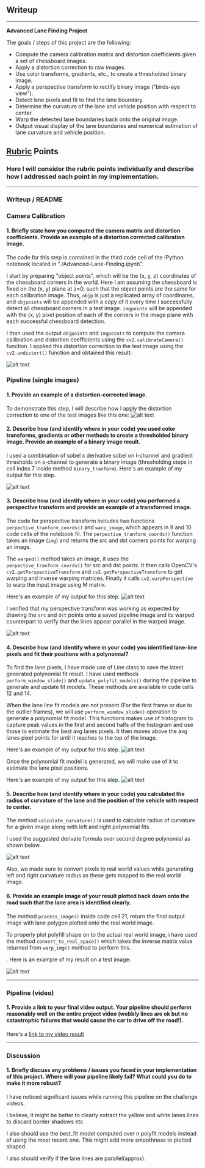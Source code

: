## Writeup

---

**Advanced Lane Finding Project**

The goals / steps of this project are the following:

* Compute the camera calibration matrix and distortion coefficients given a set of chessboard images.
* Apply a distortion correction to raw images.
* Use color transforms, gradients, etc., to create a thresholded binary image.
* Apply a perspective transform to rectify binary image ("birds-eye view").
* Detect lane pixels and fit to find the lane boundary.
* Determine the curvature of the lane and vehicle position with respect to center.
* Warp the detected lane boundaries back onto the original image.
* Output visual display of the lane boundaries and numerical estimation of lane curvature and vehicle position.

[//]: # (Image References)

[image1]: ./output_images/undistorted_chess_board.png "Undistorted Chessboard"
[image2]: ./output_images/undistorted_pipeline.png "Road Undistorted"
[image3]: ./output_images/binary_threshold_output.png "Binary Example"
[image4]: ./output_images/Perspective_Src_Dst_Pts_Mapping.png "Perspective Points Mapping"
[image5]: ./output_images/warp_output.png "Warping Result Output Visual"
[image6]: ./output_images/window_slide_output.png "Window slide operation Output Visual"
[image7]: ./output_images/polynomial_fit_output.png "PolynomialFit Lane approximation operation Output Visual"
[image8]: ./output_images/final_result_output.png "Final Result Output Visual"
[image9]: ./output_images/radius_curvature_formula.png "Radius of Curvature Formula"
[video1]: ./project_video.mp4 "Video"

## [Rubric](https://review.udacity.com/#!/rubrics/571/view) Points

### Here I will consider the rubric points individually and describe how I addressed each point in my implementation.

---

### Writeup / README

### Camera Calibration

#### 1. Briefly state how you computed the camera matrix and distortion coefficients. Provide an example of a distortion corrected calibration image.

The code for this step is contained in the third code cell of the IPython notebook located in "./Advanced-Lane-Finding.ipynb".

I start by preparing "object points", which will be the (x, y, z) coordinates of the chessboard corners in the world. Here I am assuming the chessboard is fixed on the (x, y) plane at z=0, such that the object points are the same for each calibration image.  Thus, `objp` is just a replicated array of coordinates, and `objpoints` will be appended with a copy of it every time I successfully detect all chessboard corners in a test image.  `imgpoints` will be appended with the (x, y) pixel position of each of the corners in the image plane with each successful chessboard detection.

I then used the output `objpoints` and `imgpoints` to compute the camera calibration and distortion coefficients using the `cv2.calibrateCamera()` function.  I applied this distortion correction to the test image using the `cv2.undistort()` function and obtained this result: 

![alt text][image1]

### Pipeline (single images)

#### 1. Provide an example of a distortion-corrected image.

To demonstrate this step, I will describe how I apply the distortion correction to one of the test images like this one:
![alt text][image2]

#### 2. Describe how (and identify where in your code) you used color transforms, gradients or other methods to create a thresholded binary image.  Provide an example of a binary image result.

I used a combination of sobel x derivative sobel on l-channel and gradient thresholds on s-channel to generate a binary image (thresholding steps in cell index 7 inside method `binary_tranform`).  Here's an example of my output for this step.

![alt text][image3]

#### 3. Describe how (and identify where in your code) you performed a perspective transform and provide an example of a transformed image.

The code for perspective transform includes two functions `perpective_tranform_coords()` and `warp_image`, which appears in 9 and 10 code cells of the notebook fil.  The `perpective_tranform_coords()` function takes an image (`img`) and returns the src and dst corners points for warping an image.

 The `warped()` method takes an image, it uses the `perpective_tranform_coords()` for src and dst points. It then calls OpenCV's `cv2.getPerspectiveTransform` and `cv2.getPerspectiveTransform` to get warping and inverse warping matrices. Finally it calls `cv2.warpPerspective` to warp the input image using M matrix.

 Here's an example of my output for this step.
![alt text][image5]

I verified that my perspective transform was working as expected by drawing the `src` and `dst` points onto a saved pipeline image and its warped counterpart to verify that the lines appear parallel in the warped image.

![alt text][image4]

#### 4. Describe how (and identify where in your code) you identified lane-line pixels and fit their positions with a polynomial?

To find the lane pixels, I have made use of Line class to save the latest generated polynomial fit result. I have used methods `perform_window_slide()` and `update_polyfit_models()` during the pipeline to generate and update fit models. These methods are available in code cells 12 and 14.

When the lane line fit models are not present (For the first frame or due to the outlier frames), we will use `perform_window_slide()` operation to generate a polynomial fit model. This functions makes use of histogram to capture peak values in the first and second halfs of the histogram and use those to estimate the best avg lanes pixels. It then moves above the avg lanes pixel points for until it reaches to the top of the image.

 Here's an example of my output for this step.
![alt text][image6]

Once the polynomial fit model is generated, we will make use of it to estimate the lane pixel positions.

 Here's an example of my output for this step.
![alt text][image7]

#### 5. Describe how (and identify where in your code) you calculated the radius of curvature of the lane and the position of the vehicle with respect to center.

The method `calculate_curvature()` is used to calculate radius of curvature for a given image along with left and right polynomial fits.

I used the suggested derivate formula over second degree polynomial as shown below.

![alt text][image9]

Also, we made sure to convert pixels to real world values while generating left and right curvature radius as these gets mapped to the real world image.

#### 6. Provide an example image of your result plotted back down onto the road such that the lane area is identified clearly.

The method `process_image()` inside code cell 21, return the final output image with lane polygon plotted onto the real world image.

To properly plot polyfill shape on to the actual real world image, i have used the method `convert_to_real_space()` which takes the inverse matrix value returned from `warp_img()` method to perform this.

.  Here is an example of my result on a test image:

![alt text][image8]

---

### Pipeline (video)

#### 1. Provide a link to your final video output.  Your pipeline should perform reasonably well on the entire project video (wobbly lines are ok but no catastrophic failures that would cause the car to drive off the road!).

Here's a [link to my video result](./project_video_output.mp4)

---

### Discussion

#### 1. Briefly discuss any problems / issues you faced in your implementation of this project.  Where will your pipeline likely fail?  What could you do to make it more robust?

I have noticed significant issues while running this pipeline on the challenge videos. 

I believe, it might be better to clearly extract the yellow and white lanes lines to discard border shadows etc.

I also should use the best_fit model computed over n polyfit models instead of using the most recent one. This might add more smoothness to plotted shaped.

I also should verify if the lane lines are parallel(approx).
